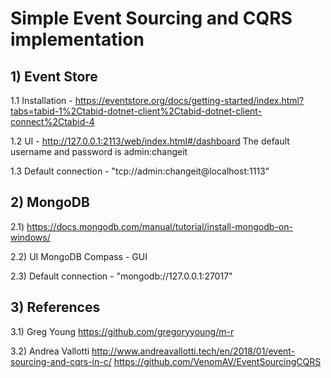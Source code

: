 # Simple Event Sourcing and CQRS implementation

## 1) Event Store 
 
1.1 Installation - https://eventstore.org/docs/getting-started/index.html?tabs=tabid-1%2Ctabid-dotnet-client%2Ctabid-dotnet-client-connect%2Ctabid-4

1.2 UI - http://127.0.0.1:2113/web/index.html#/dashboard The default username and password is admin:changeit

1.3 Default connection - "tcp://admin:changeit@localhost:1113"  
 
## 2) MongoDB
 
 2.1) https://docs.mongodb.com/manual/tutorial/install-mongodb-on-windows/ 
 
 2.2) UI MongoDB Compass - GUI  
 
 2.3) Default connection - "mongodb://127.0.0.1:27017"
 
## 3) References 
 
 3.1) Greg Young https://github.com/gregoryyoung/m-r 
 
 3.2) Andrea Vallotti http://www.andreavallotti.tech/en/2018/01/event-sourcing-and-cqrs-in-c/ https://github.com/VenomAV/EventSourcingCQRS  
